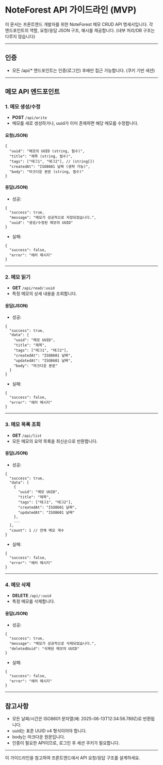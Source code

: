 # NoteForest API 가이드라인 (MVP)

이 문서는 프론트엔드 개발자를 위한 NoteForest 메모 CRUD API 명세서입니다. 각 엔드포인트의 역할, 요청/응답 JSON 구조, 예시를 제공합니다. (내부 처리/DB 구조는 다루지 않습니다)

---

## 인증

- 모든 /api/* 엔드포인트는 인증(로그인) 후에만 접근 가능합니다. (쿠키 기반 세션)

---

## 메모 API 엔드포인트

### 1. 메모 생성/수정
- **POST** `/api/write`
- 메모를 새로 생성하거나, uuid가 이미 존재하면 해당 메모를 수정합니다.

#### 요청(JSON)
```
{
  "uuid": "메모의 UUID (string, 필수)",
  "title": "제목 (string, 필수)",
  "tags": ["태그1", "태그2"], // (string[])
  "createdAt": "ISO8601 날짜 (생략 가능)",
  "body": "마크다운 본문 (string, 필수)"
}
```

#### 응답(JSON)
- 성공:
```
{
  "success": true,
  "message": "메모가 성공적으로 저장되었습니다.",
  "uuid": "생성/수정된 메모의 UUID"
}
```
- 실패:
```
{
  "success": false,
  "error": "에러 메시지"
}
```

---

### 2. 메모 읽기
- **GET** `/api/read/:uuid`
- 특정 메모의 상세 내용을 조회합니다.

#### 응답(JSON)
- 성공:
```
{
  "success": true,
  "data": {
    "uuid": "메모 UUID",
    "title": "제목",
    "tags": ["태그1", "태그2"],
    "createdAt": "ISO8601 날짜",
    "updatedAt": "ISO8601 날짜",
    "body": "마크다운 본문"
  }
}
```
- 실패:
```
{
  "success": false,
  "error": "에러 메시지"
}
```

---

### 3. 메모 목록 조회
- **GET** `/api/list`
- 모든 메모의 요약 목록을 최신순으로 반환합니다.

#### 응답(JSON)
- 성공:
```
{
  "success": true,
  "data": [
    {
      "uuid": "메모 UUID",
      "title": "제목",
      "tags": ["태그1", "태그2"],
      "createdAt": "ISO8601 날짜",
      "updatedAt": "ISO8601 날짜"
    },
    ...
  ],
  "count": 1 // 전체 메모 개수
}
```
- 실패:
```
{
  "success": false,
  "error": "에러 메시지"
}
```

---

### 4. 메모 삭제
- **DELETE** `/api/:uuid`
- 특정 메모를 삭제합니다.

#### 응답(JSON)
- 성공:
```
{
  "success": true,
  "message": "메모가 성공적으로 삭제되었습니다.",
  "deletedUuid": "삭제된 메모의 UUID"
}
```
- 실패:
```
{
  "success": false,
  "error": "에러 메시지"
}
```

---

## 참고사항
- 모든 날짜/시간은 ISO8601 문자열(예: 2025-06-13T12:34:56.789Z)로 반환됩니다.
- uuid는 표준 UUID v4 형식이어야 합니다.
- body는 마크다운 원문입니다.
- 인증이 필요한 API이므로, 로그인 후 세션 쿠키가 필요합니다.

---

이 가이드라인을 참고하여 프론트엔드에서 API 요청/응답 구조를 설계하세요.
